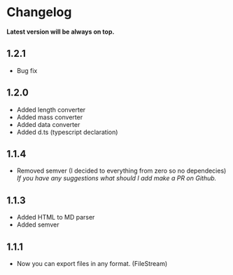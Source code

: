# Changelog
**Latest version will be always on top.**

## 1.2.1
- Bug fix

## 1.2.0
- Added length converter
- Added mass converter
- Added data converter
- Added d.ts (typescript declaration)

## 1.1.4
- Removed semver (I decided to everything from zero so no dependecies)
*If you have any suggestions what should I add make a PR on Github.*

## 1.1.3
- Added HTML to MD parser
- Added semver

## 1.1.1
- Now you can export files in any format. (FileStream)